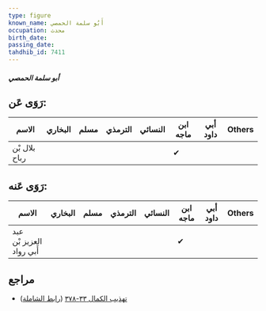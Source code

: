 ```yaml
---
type: figure
known_name: أَبُو سلمة الحمصي
occupation: محدث
birth_date:
passing_date:
tahdhib_id: 7411
---
```

##### أبو سلمة الحمصي

## رَوَى عَن:
| الاسم         | البخاري | مسلم | الترمذي | النسائي | ابن ماجه | أبي داود | Others |
| ------------- | ------- | ---- | ------- | ------- | -------- | -------- | ------ |
| بلال بْن رباح |         |      |         |         | ✔        |          |        |
## رَوَى عَنه:
| الاسم                    | البخاري | مسلم | الترمذي | النسائي | ابن ماجه | أبي داود | Others |
| ------------------------ | ------- | ---- | ------- | ------- | -------- | -------- | ------ |
| عبد العزيز بْن أَبي رواد |         |      |         |         | ✔        |          |        |
## مراجع
- [تهذيب الكمال ٣٣-٣٧٨](obsidian://open?vault=Tahdhib-al-Kamal&file=Figures/٧٤١١-أبو%20سلمة%20الحمصي) ([رابط الشاملة](https://shamela.ws/book/3722/18049))